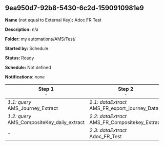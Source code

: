 ## 9ea950d7-92b8-5430-6c2d-1590910981e9

**Name** (not equal to External Key)**:** Adoc FR Test

**Description:** n/a

**Folder:** my automations/AMS/Test/

**Started by:** Schedule

**Status:** Ready

**Schedule:** Not defined

**Notifications:** _none_


| Step 1<br>_<small>-</small>_ | Step 2<br>_<small>-</small>_ | Step 3<br>_<small>-</small>_ |
| --- | --- | --- |
| _1.1: query_<br>AMS_Journey_Extract | _2.1: dataExtract_<br>AMS_FR_export_journey_Data | _3.1: fileTransfer_<br>AMS_FR_export_journey_Data |
| _1.2: query_<br>AMS_CompositeKey_daily_extract | _2.2: dataExtract_<br>AMS_FR_Compositekey_Extract | _3.2: fileTransfer_<br>AMS_FR_CompositeKey_File_Transfer |
| - | _2.3: dataExtract_<br>Adoc_FR_Test | _3.3: fileTransfer_<br>Adhoc |
